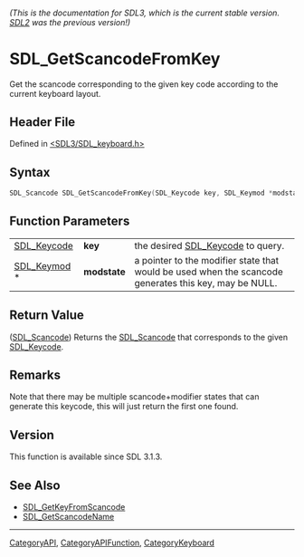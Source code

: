###### (This is the documentation for SDL3, which is the current stable version. [SDL2](https://wiki.libsdl.org/SDL2/) was the previous version!)
# SDL_GetScancodeFromKey

Get the scancode corresponding to the given key code according to the current keyboard layout.

## Header File

Defined in [<SDL3/SDL_keyboard.h>](https://github.com/libsdl-org/SDL/blob/main/include/SDL3/SDL_keyboard.h)

## Syntax

```c
SDL_Scancode SDL_GetScancodeFromKey(SDL_Keycode key, SDL_Keymod *modstate);
```

## Function Parameters

|                            |              |                                                                                                       |
| -------------------------- | ------------ | ----------------------------------------------------------------------------------------------------- |
| [SDL_Keycode](SDL_Keycode) | **key**      | the desired [SDL_Keycode](SDL_Keycode) to query.                                                      |
| [SDL_Keymod](SDL_Keymod) * | **modstate** | a pointer to the modifier state that would be used when the scancode generates this key, may be NULL. |

## Return Value

([SDL_Scancode](SDL_Scancode)) Returns the [SDL_Scancode](SDL_Scancode)
that corresponds to the given [SDL_Keycode](SDL_Keycode).

## Remarks

Note that there may be multiple scancode+modifier states that can generate
this keycode, this will just return the first one found.

## Version

This function is available since SDL 3.1.3.

## See Also

- [SDL_GetKeyFromScancode](SDL_GetKeyFromScancode)
- [SDL_GetScancodeName](SDL_GetScancodeName)

----
[CategoryAPI](CategoryAPI), [CategoryAPIFunction](CategoryAPIFunction), [CategoryKeyboard](CategoryKeyboard)

